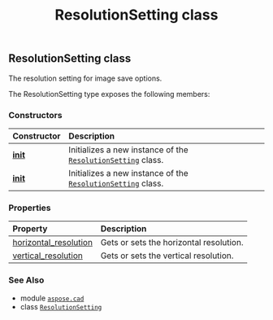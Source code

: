 ﻿---
title: ResolutionSetting class
second_title: Aspose.CAD for Python via .NET API References
description: 
type: docs
weight: 500
url: /aspose.cad/resolutionsetting/
is_root: false
---

## ResolutionSetting class

The resolution setting for image save options.



The ResolutionSetting type exposes the following members:

### Constructors
| Constructor | Description |
| :- | :- |
| [__init__](/cad/python-net/aspose.cad/resolutionsetting/__init__/#) | Initializes a new instance of the [`ResolutionSetting`](/cad/python-net/aspose.cad/resolutionsetting) class. |
| [__init__](/cad/python-net/aspose.cad/resolutionsetting/__init__/#float-float) | Initializes a new instance of the [`ResolutionSetting`](/cad/python-net/aspose.cad/resolutionsetting) class. |


### Properties
| Property | Description |
| :- | :- |
| [horizontal_resolution](/cad/python-net/aspose.cad/resolutionsetting/horizontal_resolution) | Gets or sets the horizontal resolution. |
| [vertical_resolution](/cad/python-net/aspose.cad/resolutionsetting/vertical_resolution) | Gets or sets the vertical resolution. |



### See Also
* module [`aspose.cad`](..)
* class [`ResolutionSetting`](/cad/python-net/aspose.cad/resolutionsetting)
